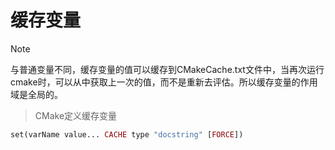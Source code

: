 # 缓存变量

> [!NOTE]  
> 与普通变量不同，缓存变量的值可以缓存到CMakeCache.txt文件中，当再次运行cmake时，可以从中获取上一次的值，而不是重新去评估。所以缓存变量的作用域是全局的。

> CMake定义缓存变量

```php
set(varName value... CACHE type "docstring" [FORCE])
```